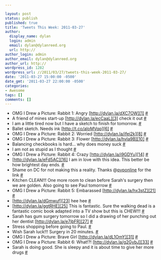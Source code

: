 ```yaml
---

layout: post
status: publish
published: true
title: 'Tweets This Week: 2011-03-27'
author:
  display_name: dylan
  login: admin
  email: dylan@dylanreed.org
  url: http://
author_login: admin
author_email: dylan@dylanreed.org
author_url: http://
wordpress_id: 1282
wordpress_url: //2011/03/27/tweets-this-week-2011-03-27/
date: '2011-03-27 15:00:00 -0500'
date_gmt: '2011-03-27 22:00:00 -0500'
categories:
- Awesome
tags: []
comments: []
---
```


  * OMG I Drew a Picture: Rabbit 1: Angry [http://dylan.la/dXC7OW][1] [#][2]
  * A friend of mines start-up [http://dylan.la/ecCaaL][3] check it out [#][4]
  * I am a little tired now but I have a sketch to finish for tomorrow. [#][5]
  * Ballet sketch. Needs ink [http://t.co/aIoMVqp][6] [#][7]
  * OMG I Drew a Picture: Rabbit 2: Worried [http://dylan.la/ifei2k][8] [#][9]
  * OMG I Drew a Picture: Rabbit 3: Flower [http://dylan.la/hvla9B][10] [#][11]
  * Balancing checkbooks is hard... why does money suck [#][12]
  * I am not as stupid as I thought [#][13]
  * OMG I Drew a Picture: Rabbit 4: Crazy [http://dylan.la/i9GDYu][14] [#][15]
  * [http://dylan.la/eFd5AC][16] I am in love with this idea. This better be how brightest day ends. [#][17]
  * Shame on DC for not making this a reality. Thanks @[pvponline][18] for the link [#][19]
  * Kitchen CLEAN!!! One more room to clean before Sarah's surgery then we are golden. Also going to see Paul tomorrow [#][20]
  * OMG I Drew a Picture: Rabbit 5: Embarassed [http://dylan.la/hx3stZ][21] [#][22]
  * [http://dylan.la/dGmwuf][23] hee hee [#][24]
  * [http://dylan.la/ggtRHE][25] This is fantastic. Sure the walking dead is a fantastic comic book adapted into a TV show but this is CHEW!!! [#][26]
  * Sarah has gum surgery tomorrow so I did a drawing of her punching out her dentist [http://dylan.la/e7jbFR][27] [#][28]
  * Stress shopping before going to Paul. [#][29]
  * Wish Sarah luck!!! Surgery in 20 minutes. [#][30]
  * OMG I Drew a Picture: Brave Girl [http://dylan.la/dL1OmY][31] [#][32]
  * OMG I Drew a Picture: Rabbit 6: What!?! [http://dylan.la/g2GybJ][33] [#][34]
  * Sarah is doing good. She is sleepy and it is about time to give her more drugs [#][35]
  


   [1]: http://dylan.la/dXC7OW
   [2]: http://twitter.com/awesomeguy/statuses/49516903772848128
   [3]: http://dylan.la/ecCaaL
   [4]: http://twitter.com/awesomeguy/statuses/49528572850880513
   [5]: http://twitter.com/awesomeguy/statuses/49644622816878593
   [6]: http://t.co/aIoMVqp
   [7]: http://twitter.com/awesomeguy/statuses/49660650280062976
   [8]: http://dylan.la/ifei2k
   [9]: http://twitter.com/awesomeguy/statuses/49869537549615104
   [10]: http://dylan.la/hvla9B
   [11]: http://twitter.com/awesomeguy/statuses/50235518495100928
   [12]: http://twitter.com/awesomeguy/statuses/50361632836169730
   [13]: http://twitter.com/awesomeguy/statuses/50363155632762880
   [14]: http://dylan.la/i9GDYu
   [15]: http://twitter.com/awesomeguy/statuses/50588333168009216
   [16]: http://dylan.la/eFd5AC
   [17]: http://twitter.com/awesomeguy/statuses/50680370852663298
   [18]: http://twitter.com/pvponline
   [19]: http://twitter.com/awesomeguy/statuses/50681989254234112
   [20]: http://twitter.com/awesomeguy/statuses/50739606630572033
   [21]: http://dylan.la/hx3stZ
   [22]: http://twitter.com/awesomeguy/statuses/50958762533601280
   [23]: http://dylan.la/dGmwuf
   [24]: http://twitter.com/awesomeguy/statuses/51043940761210880
   [25]: http://dylan.la/ggtRHE
   [26]: http://twitter.com/awesomeguy/statuses/51046102434193408
   [27]: http://dylan.la/e7jbFR
   [28]: http://twitter.com/awesomeguy/statuses/51050708409135104
   [29]: http://twitter.com/awesomeguy/statuses/51091062298652673
   [30]: http://twitter.com/awesomeguy/statuses/51281691658035200
   [31]: http://dylan.la/dL1OmY
   [32]: http://twitter.com/awesomeguy/statuses/51312000457912321
   [33]: http://dylan.la/g2GybJ
   [34]: http://twitter.com/awesomeguy/statuses/51312512972488704
   [35]: http://twitter.com/awesomeguy/statuses/51374029826830337

